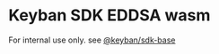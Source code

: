 # Keyban SDK EDDSA wasm

For internal use only. see [@keyban/sdk-base](https://www.npmjs.com/package/@keyban/sdk-base)
